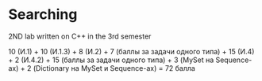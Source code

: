 # Searching
2ND lab written on C++ in the 3rd semester

10 (И.1) + 10 (И.1.3) + 8 (И.2) + 7 (баллы за задачи одного типа) + 15 (И.4) + 2 (И.4.2) + 15 (баллы за задачи одного типа) + 3 (MySet на Sequence-ах) + 2 (Dictionary на MySet и Sequence-ах) = 72 балла
